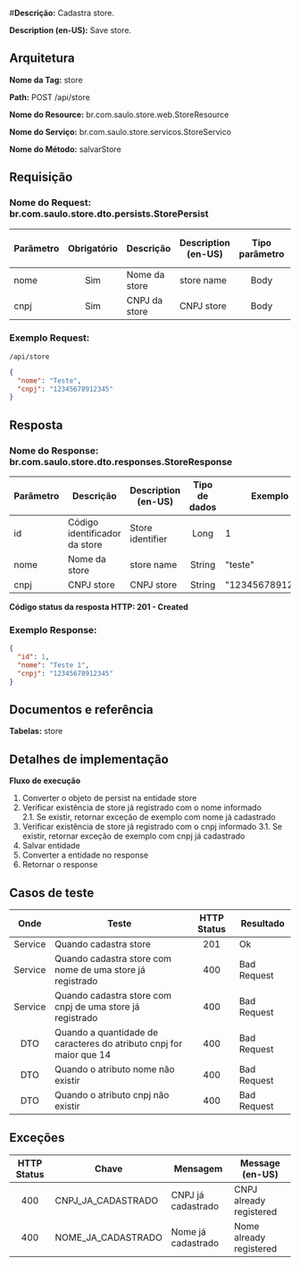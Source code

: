 #**Descrição:** Cadastra store.

**Description (en-US):** Save store.

## **Arquitetura**

**Nome da Tag:** store

**Path:** POST /api/store

**Nome do Resource:** br.com.saulo.store.web.StoreResource

**Nome do Serviço:** br.com.saulo.store.servicos.StoreServico

**Nome do Método:** salvarStore

## **Requisição**

### **Nome do Request:** br.com.saulo.store.dto.persists.StorePersist

|Parâmetro | Obrigatório | Descrição | Description (en-US) | Tipo parâmetro | Tipo de dados | Exemplo | Validador |
|---|:---:|---|---|:---:|:---:|---|---|
| nome | Sim | Nome da store | store name | Body | String | "teste" | Máximo: 255 |
| cnpj | Sim | CNPJ da store | CNPJ store | Body | String | "12345678912345" | Máximo: 14 |


### **Exemplo Request:**
```
/api/store
```
```json
{
  "nome": "Teste",
  "cnpj": "12345678912345"
}
```

## **Resposta**

### **Nome do Response:** br.com.saulo.store.dto.responses.StoreResponse

|Parâmetro | Descrição | Description (en-US) | Tipo de dados | Exemplo |
|---|---|---|:---:|---|
| id | Código identificador da store | Store identifier | Long | 1 | 
| nome | Nome da store | store name | String | "teste" | 
| cnpj | CNPJ store | CNPJ store | String | "12345678912345" |
 

**Código status da resposta HTTP: 201 - Created**

### **Exemplo Response:**
```json
{
  "id": 1,
  "nome": "Teste 1",
  "cnpj": "12345678912345"
}
```

## **Documentos e referência**

**Tabelas:** store

## **Detalhes de implementação**

**Fluxo de execução**

1. Converter o objeto de persist na entidade store
2. Verificar existência de store já registrado com o nome informado  
2.1. Se existir, retornar exceção de exemplo com nome já cadastrado
3. Verificar existência de store já registrado com o cnpj informado 
3.1. Se existir, retornar exceção de exemplo com cnpj já cadastrado 
4. Salvar entidade
5. Converter a entidade no response
6. Retornar o response

## **Casos de teste**

| Onde | Teste | HTTP Status | Resultado |
| :---: | --- | :---: | --- |
| Service | Quando cadastra store | 201 | Ok |
| Service | Quando cadastra store com nome de uma store já registrado | 400 | Bad Request |
| Service | Quando cadastra store com cnpj de uma store já registrado | 400 | Bad Request |
| DTO | Quando a quantidade de caracteres do atributo cnpj for maior que 14 |  400 | Bad Request |
| DTO | Quando o atributo nome não existir | 400 | Bad Request |
| DTO | Quando o atributo cnpj não existir | 400 | Bad Request |

## **Exceções**

| HTTP Status | Chave | Mensagem | Message (en-US) |
|:---:|---|---|---|
| 400 | CNPJ_JA_CADASTRADO | CNPJ já cadastrado | CNPJ already registered |
| 400 | NOME_JA_CADASTRADO | Nome já cadastrado | Nome already registered |